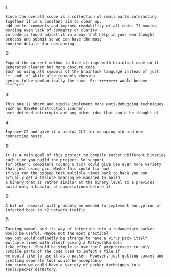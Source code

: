1:

	Since the overall scope is a collection of small parts interacting together it is a constant aim to clean up,
	add better comments and improve readability of all code. If naming wording even lack of comments or clarity
	in code is found adjust it in a way that help in your own thought process and submit so we can have the most
	concise details for unstanding.

2:

	Expand the current method to hide strings with brainfuck code so it generates cleaner but more obscure code.
	Such as using all symbols of the brainfuck language instead of just '+' and '>' while also randomly chosing
	syntax to be semtantically the same. Ex: +++++>++ would become ^^^^^(^^
	
3:

	This one is short and simple implement more anti-debugging techniques such as 0xEBFE instruction scanner,
	user defined interrupts and any other idea that could be thought of.
	
4:

	Improve C2 and give it a useful CLI for managing old and new connecting hosts.
	
5:

	It is a main goal of this project to compile rather different binaries each time you build the project. So support
	for other C compilers (clang & tcc) could give use even more variety that just using gcc. Maybe this could fix how
	if you run the ssdeep test multiple times back to back you can actually get a failure meaning we managed to build
	a binary that is rather similar at the binary level to a previous build only a handful of compilations before it.

6:

	A bit of research will probably be needed to implement encryption of infected host to c2 network traffic.

7:

	Turning samael and its way of infection into a rudamentary packer would be useful. Maybe not the most practical
	way but would definetly be strange to have a virus pack itself multuple times with itself giving a Matryoshka doll
	like effect. Should be simple to use the C preprocessor to only compile parts of the code used to infect a file if
	we would like to use it as a packer. However, just gutting samael and creating seperate tool would be acceptable
	too since we could have a variety of packer techniques in a tools/packer directory.
